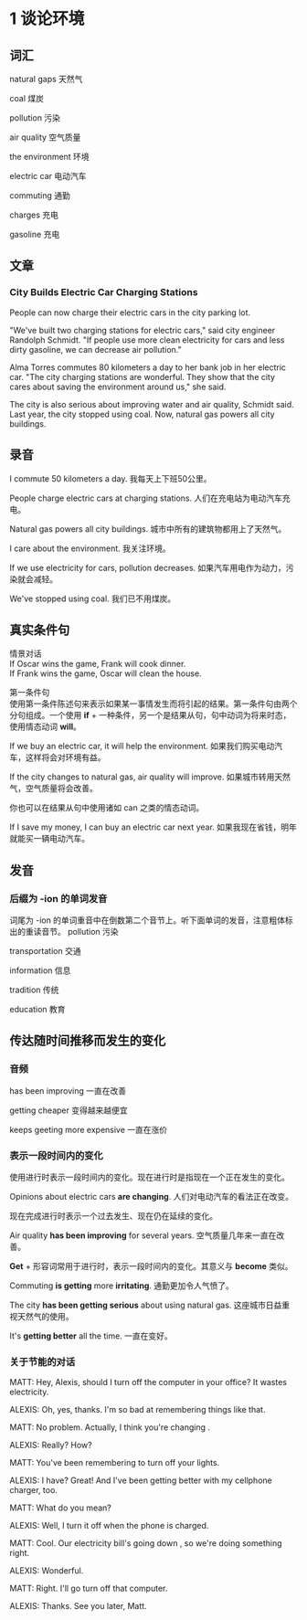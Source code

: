 # 1 谈论环境
## 词汇
natural gaps 天然气

coal 煤炭

pollution 污染

air quality 空气质量

the environment 环境

electric car 电动汽车

commuting 通勤

charges 充电

gasoline 充电
## 文章
### City Builds Electric Car Charging Stations
People can now charge their electric cars in the city parking lot.

"We've built two charging stations for electric cars," said city engineer Randolph Schmidt. "If people use more clean electricity for cars and less dirty gasoline, we can decrease air pollution."

Alma Torres commutes 80 kilometers a day to her bank job in her electric car. "The city charging stations are wonderful. They show that the city cares about saving the environment around us," she said.

The city is also serious about improving water and air quality, Schmidt said. Last year, the city stopped using coal. Now, natural gas powers all city buildings.
## 录音
I commute 50 kilometers a day. 我每天上下班50公里。

People charge electric cars at charging stations. 人们在充电站为电动汽车充电。

Natural gas powers all city buildings. 城市中所有的建筑物都用上了天然气。

I care about the environment. 我关注环境。

If we use electricity for cars, pollution decreases. 如果汽车用电作为动力，污染就会减轻。

We've stopped using coal. 我们已不用煤炭。
## 真实条件句
情景对话  
If Oscar wins the game, Frank will cook dinner.  
If Frank wins the game, Oscar will clean the house.

第一条件句  
使用第一条件陈述句来表示如果某一事情发生而将引起的结果。第一条件句由两个分句组成。一个使用 **if** + 一种条件，另一个是结果从句，句中动词为将来时态，使用情态动词 **will**。
 
If we buy an electric car, it will help the environment. 如果我们购买电动汽车，这样将会对环境有益。

If the city changes to natural gas, air quality will improve. 如果城市转用天然气，空气质量将会改善。
 	 	 
你也可以在结果从句中使用诸如 can 之类的情态动词。

If I save my money, I can buy an electric car next year. 如果我现在省钱，明年就能买一辆电动汽车。
## 发音
### 后缀为 -ion 的单词发音  
词尾为 -ion 的单词重音中在倒数第二个音节上。听下面单词的发音，注意粗体标出的重读音节。
pollution 污染                            

transportation 交通

information 信息

tradition 传统  

education 教育

## 传达随时间推移而发生的变化
### 音频
has been improving 一直在改善

getting cheaper 变得越来越便宜

keeps geeting more expensive 一直在涨价

### 表示一段时间内的变化
使用进行时表示一段时间内的变化。现在进行时是指现在一个正在发生的变化。

Opinions about electric cars **are changing**. 人们对电动汽车的看法正在改变。
 	 	 
现在完成进行时表示一个过去发生、现在仍在延续的变化。
 
Air quality **has been improving** for several years. 空气质量几年来一直在改善。
 	 	 
**Get** + 形容词常用于进行时，表示一段时间内的变化。其意义与 **become** 类似。
 
Commuting **is getting** more **irritating**. 通勤更加令人气愤了。

The city **has been getting serious** about using natural gas. 这座城市日益重视天然气的使用。

It's **getting better** all the time. 一直在变好。

### 关于节能的对话
MATT: Hey, Alexis, should I turn off the computer in your office? It wastes electricity.

ALEXIS: Oh, yes, thanks. I'm so bad at remembering things like that.

MATT: No problem. Actually, I think you're changing .

ALEXIS: Really? How?

MATT: You've been remembering to turn off your lights.

ALEXIS: I have? Great! And I've been getting better with my cellphone charger, too.

MATT: What do you mean?

ALEXIS: Well, I turn it off when the phone is charged.

MATT: Cool. Our electricity bill's going down , so we're doing something right.

ALEXIS: Wonderful.

MATT: Right. I'll go turn off that computer.

ALEXIS: Thanks. See you later, Matt.